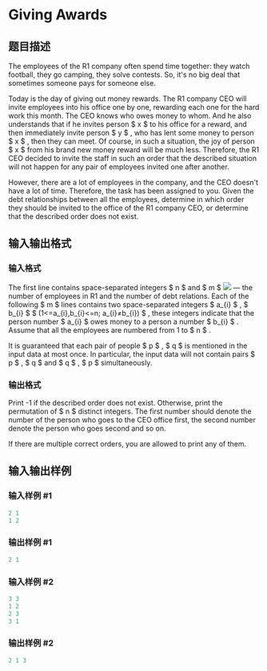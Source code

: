 # Giving Awards

## 题目描述

The employees of the R1 company often spend time together: they watch football, they go camping, they solve contests. So, it's no big deal that sometimes someone pays for someone else.

Today is the day of giving out money rewards. The R1 company CEO will invite employees into his office one by one, rewarding each one for the hard work this month. The CEO knows who owes money to whom. And he also understands that if he invites person $ x $ to his office for a reward, and then immediately invite person $ y $ , who has lent some money to person $ x $ , then they can meet. Of course, in such a situation, the joy of person $ x $ from his brand new money reward will be much less. Therefore, the R1 CEO decided to invite the staff in such an order that the described situation will not happen for any pair of employees invited one after another.

However, there are a lot of employees in the company, and the CEO doesn't have a lot of time. Therefore, the task has been assigned to you. Given the debt relationships between all the employees, determine in which order they should be invited to the office of the R1 company CEO, or determine that the described order does not exist.

## 输入输出格式

### 输入格式

The first line contains space-separated integers $ n $ and $ m $ ![](https://cdn.luogu.com.cn/upload/vjudge_pic/CF412D/1595a9befef7bb5208740d9c7a03fc9f267d035a.png) — the number of employees in R1 and the number of debt relations. Each of the following $ m $ lines contains two space-separated integers $ a_{i} $ , $ b_{i} $ $ (1<=a_{i},b_{i}<=n; a_{i}≠b_{i}) $ , these integers indicate that the person number $ a_{i} $ owes money to a person a number $ b_{i} $ . Assume that all the employees are numbered from 1 to $ n $ .

It is guaranteed that each pair of people $ p $ , $ q $ is mentioned in the input data at most once. In particular, the input data will not contain pairs $ p $ , $ q $ and $ q $ , $ p $ simultaneously.

### 输出格式

Print -1 if the described order does not exist. Otherwise, print the permutation of $ n $ distinct integers. The first number should denote the number of the person who goes to the CEO office first, the second number denote the person who goes second and so on.

If there are multiple correct orders, you are allowed to print any of them.

## 输入输出样例

### 输入样例 #1

```cpp
2 1
1 2

```
### 输出样例 #1

```cpp
2 1 

```
### 输入样例 #2

```cpp
3 3
1 2
2 3
3 1

```
### 输出样例 #2

```cpp
2 1 3 

```
